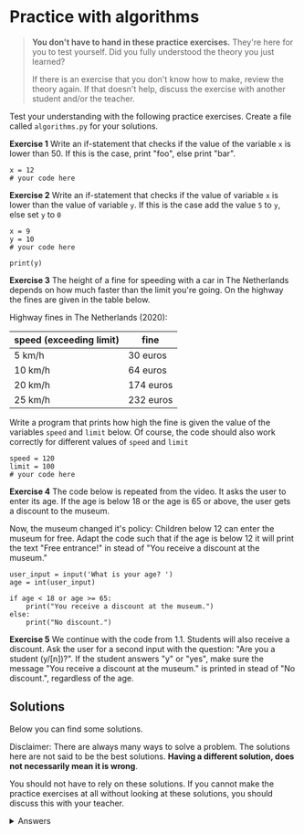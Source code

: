 # Practice with algorithms
> **You don't have to hand in these practice exercises.** They're here for you to test yourself. Did you fully understood the theory you just learned?
>
> If there is an exercise that you don't know how to make, review the theory again. If that doesn't help, discuss the exercise with another student and/or the teacher.

Test your understanding with the following practice exercises. Create a file called `algorithms.py` for your solutions.

**Exercise 1** Write an if-statement that checks if the value of the variable `x` is lower than 50. If this is the case, print "foo", else print "bar".

    x = 12
    # your code here

**Exercise 2** Write an if-statement that checks if the value of variable `x` is lower than the value of variable `y`. If this is the case add the value `5` to `y`, else set `y` to `0`

    x = 9
    y = 10
    # your code here

    print(y)

**Exercise 3** The height of a fine for speeding with a car in The Netherlands depends on how much faster than the limit you're going. On the highway the fines are given in the table below.

Highway fines in The Netherlands (2020):

| speed (exceeding limit)  | fine |
| ------------------------ | ---- |
| 5 km/h                   | 30 euros |
| 10 km/h                  | 64 euros |
| 20 km/h                  | 174 euros |
| 25 km/h                  | 232 euros |

Write a program that prints how high the fine is given the value of the variables `speed` and `limit` below. Of course, the code should also work correctly for different values of `speed` and `limit`

    speed = 120
    limit = 100
    # your code here

**Exercise 4** The code below is repeated from the video. It asks the user to enter its age. If the age is below 18 or the age is 65 or above, the user gets a discount to the museum.

Now, the museum changed it's policy: Children below 12 can enter the museum for free. Adapt the code such that if the age is below 12 it will print the text "Free entrance!" in stead of "You receive a discount at the museum."

    user_input = input('What is your age? ')
    age = int(user_input)

    if age < 18 or age >= 65:
        print("You receive a discount at the museum.")
    else:
        print("No discount.")

**Exercise 5** We continue with the code from 1.1. Students will also receive a discount. Ask the user for a second input with the question: "Are you a student (y/[n])?". If the student answers "y" or "yes", make sure the message "You receive a discount at the museum." is printed in stead of "No discount.", regardless of the age.

## Solutions
Below you can find some solutions.

Disclaimer: There are always many ways to solve a problem. The solutions here are not said to be the best solutions.
**Having a different solution, does not necessarily mean it is wrong**.

You should not have to rely on these solutions. If you cannot make the practice exercises at all without looking at these solutions, you should discuss this with your teacher.

<details markdown="1"><summary  markdown="span">Answers</summary>

**Exercise 1**

    x = 12
    if x < 50:
        print('foo')
    else:
        print('bar')

**Exercise 2**

    x = 9
    y = 10
    if x < y:
        y += 5
    else:
        y = 0

**Exercise 3**

    speed = 120
    limit = 100

    if speed - limit > 25:
    print('Your fine is 232 euros.')
    elif speed - limit > 20:
    print('Your fine is 174 euros.')
    elif speed - limit > 10:
    print('Your fine is 64 euros.')
    elif speed - limit > 5:
    print('Your fine is 30 euros.')

**Exercise 4**

    user_input = input('What is your age? ')
    age = int(user_input)

    if age < 12:
        print("Free entrance!")
    elif age < 18 or age >= 65:
        print("You receive a discount at the museum.")
    else:
        print("No discount.")

**Exercise 5**

    user_input = input('What is your age? ')
    is_student = input('Are you a student (y/[n])? ')
    age = int(user_input)

    if age < 12:
        print("Free entrance!")
    elif age < 18 or age >= 65 or is_student == 'y' or is_student == 'yes':
        print("You receive a discount at the museum.")
    else:
        print("No discount.")

<details>
